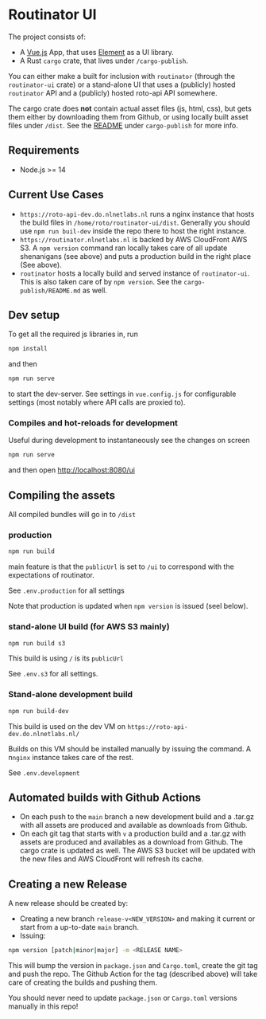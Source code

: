 
# Routinator UI

The project consists of:
 - A [Vue.js](https://vuejs.org/) App, that uses [Element](https://element.eleme.io/) as a UI library.
 - A Rust `cargo` crate, that lives under `/cargo-publish`.

 You can either make a built for inclusion with `routinator` (through the `routinator-ui` crate) or a stand-alone UI that uses
 a (publicly) hosted `routinator` API and a (publicly) hosted roto-api API somewhere. 

 The cargo crate does **not** contain actual asset files (js, html, css), but gets them either by downloading them from Github,
 or using locally built asset files under `/dist`. See the [README](cargo-publish/README.md) under `cargo-publish` for more info.

## Requirements
* Node.js >= 14

## Current Use Cases

- `https://roto-api-dev.do.nlnetlabs.nl` runs a nginx instance that hosts the build files in `/home/roto/routinator-ui/dist`. Generally you should use `npm run buil-dev` inside the repo there to host the right instance.
- `https://routinator.nlnetlabs.nl` is backed by AWS CloudFront AWS S3. A `npm version` command ran locally takes care of all update shenanigans (see above) and puts a production build in the right place (See above).
- `routinator` hosts a locally build and served instance of `routinator-ui`. This is also taken care of by `npm version`. See the `cargo-publish/README.md` as well.

## Dev setup
To get all the required js libraries in, run

```bash
npm install
```

and then 

```bash
npm run serve
```

to start the dev-server. See settings in `vue.config.js` for configurable settings (most notably where API calls are proxied to).

### Compiles and hot-reloads for development
Useful during development to instantaneously see the changes on screen

```bash
npm run serve
```
and then open [http://localhost:8080/ui](http://localhost:8080/ui)

## Compiling the assets
All compiled bundles will go in to `/dist`

### production
```bash
npm run build
```

main feature is that the `publicUrl` is set to `/ui` to correspond with the expectations of routinator.

See `.env.production` for all settings

Note that production is updated when `npm version` is issued (seel below).

### stand-alone UI build (for AWS S3 mainly)

```bash
npm run build s3
```

This build is using `/` is its `publicUrl`

See `.env.s3` for all settings.

### Stand-alone development build

```bash
npm run build-dev
```

This build is used on the dev VM on `https://roto-api-dev.do.nlnetlabs.nl/`

Builds on this VM should be installed manually by issuing the command. A n`nginx` instance takes care of the rest.

See `.env.development`

## Automated builds with Github Actions

- On each push to the `main` branch a new development build and a .tar.gz with all assets are produced and available as downloads
  from Github. 
- On each git tag that starts with `v` a production build and a .tar.gz with assets are produced and availables as a download from Github. The cargo crate is updated as well. The AWS S3 bucket will be updated with the new files and AWS CloudFront will refresh its cache.

## Creating a new Release

A new release should be created by:

- Creating a new branch `release-v<NEW_VERSION>` and making it current or start from a up-to-date `main` branch.
- Issuing:

```bash
npm version [patch|minor|major] -m <RELEASE NAME>
```

This will bump the version in `package.json` and `Cargo.toml`, create the git tag and push the repo. The Github Action for the tag (described above) will take care of creating the builds and pushing them.

You should never need to update `package.json` or `Cargo.toml` versions manually in this repo!
